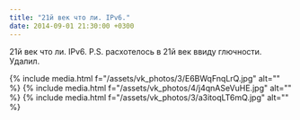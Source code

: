 ```yaml
---
title: "21й век что ли. IPv6."
date: 2014-09-01 21:30:00 +0300
---
```


21й век что ли. IPv6.
P.S. расхотелось в 21й век ввиду глючности. Удалил.


{% include media.html f="/assets/vk_photos/3/E6BWqFnqLrQ.jpg" alt="" %}
{% include media.html f="/assets/vk_photos/4/j4qnASeVuHE.jpg" alt="" %}
{% include media.html f="/assets/vk_photos/3/a3itoqLT6mQ.jpg" alt="" %}
